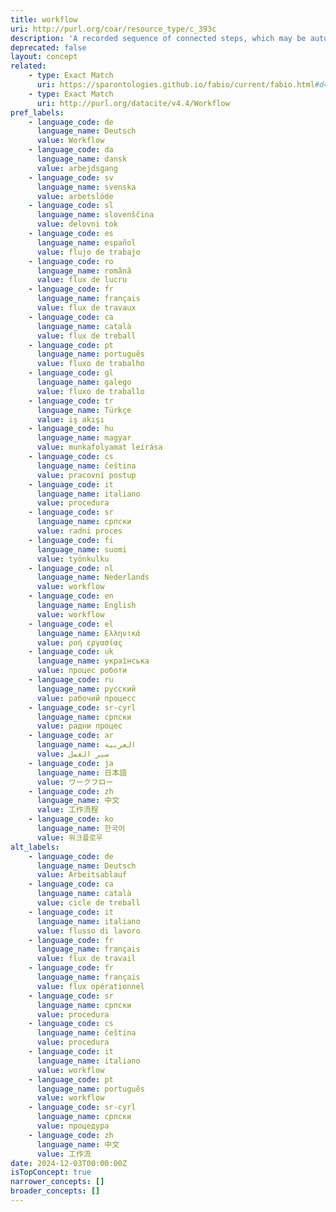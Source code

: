 ```yaml
---
title: workflow
uri: http://purl.org/coar/resource_type/c_393c
description: 'A recorded sequence of connected steps, which may be automated, specifying a reliably repeatable sequence of operations to be undertaken when conducting a particular job, for example an in silico investigation that extracts and processes information from a number of bioinformatics databases. [Source: Adapted from https://sparontologies.github.io/fabio/current/fabio.html#d4e6123]'
deprecated: false
layout: concept
related:
    - type: Exact Match
      uri: https://sparontologies.github.io/fabio/current/fabio.html#d4e6123
    - type: Exact Match
      uri: http://purl.org/datacite/v4.4/Workflow
pref_labels:
    - language_code: de
      language_name: Deutsch
      value: Workflow
    - language_code: da
      language_name: dansk
      value: arbejdsgang
    - language_code: sv
      language_name: svenska
      value: arbetslöde
    - language_code: sl
      language_name: slovenščina
      value: delovni tok
    - language_code: es
      language_name: español
      value: flujo de trabajo
    - language_code: ro
      language_name: română
      value: flux de lucru
    - language_code: fr
      language_name: français
      value: flux de travaux
    - language_code: ca
      language_name: català
      value: flux de treball
    - language_code: pt
      language_name: português
      value: fluxo de trabalho
    - language_code: gl
      language_name: galego
      value: fluxo de traballo
    - language_code: tr
      language_name: Türkçe
      value: iş akışı
    - language_code: hu
      language_name: magyar
      value: munkafolyamat leírása
    - language_code: cs
      language_name: čeština
      value: pracovní postup
    - language_code: it
      language_name: italiano
      value: procedura
    - language_code: sr
      language_name: српски
      value: radni proces
    - language_code: fi
      language_name: suomi
      value: työnkulku
    - language_code: nl
      language_name: Nederlands
      value: workflow
    - language_code: en
      language_name: English
      value: workflow
    - language_code: el
      language_name: Ελληνικά
      value: ροή εργασίας
    - language_code: uk
      language_name: українська
      value: процес роботи
    - language_code: ru
      language_name: русский
      value: рабочий процесс
    - language_code: sr-cyrl
      language_name: српски
      value: радни процес
    - language_code: ar
      language_name: العربية
      value: سير العمل
    - language_code: ja
      language_name: 日本語
      value: ワークフロー
    - language_code: zh
      language_name: 中文
      value: 工作流程
    - language_code: ko
      language_name: 한국어
      value: 워크플로우
alt_labels:
    - language_code: de
      language_name: Deutsch
      value: Arbeitsablauf
    - language_code: ca
      language_name: català
      value: cicle de treball
    - language_code: it
      language_name: italiano
      value: flusso di lavoro
    - language_code: fr
      language_name: français
      value: flux de travail
    - language_code: fr
      language_name: français
      value: flux opérationnel
    - language_code: sr
      language_name: српски
      value: procedura
    - language_code: cs
      language_name: čeština
      value: procedura
    - language_code: it
      language_name: italiano
      value: workflow
    - language_code: pt
      language_name: português
      value: workflow
    - language_code: sr-cyrl
      language_name: српски
      value: процедура
    - language_code: zh
      language_name: 中文
      value: 工作流
date: 2024-12-03T00:00:00Z
isTopConcept: true
narrower_concepts: []
broader_concepts: []
---
```


